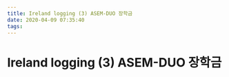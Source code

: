 ```yaml
---
title: Ireland logging (3) ASEM-DUO 장학금
date: 2020-04-09 07:35:40
tags:
---
```


# Ireland logging (3) ASEM-DUO 장학금


